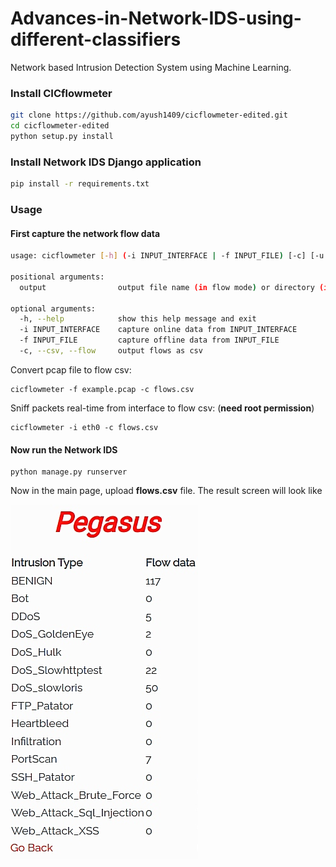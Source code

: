 # Advances-in-Network-IDS-using-different-classifiers
Network based Intrusion Detection System using Machine Learning.

### Install CICflowmeter

```sh
git clone https://github.com/ayush1409/cicflowmeter-edited.git
cd cicflowmeter-edited
python setup.py install
```

### Install Network IDS Django application

```sh
pip install -r requirements.txt
```
### Usage

#### First capture the network flow data

```sh
usage: cicflowmeter [-h] (-i INPUT_INTERFACE | -f INPUT_FILE) [-c] [-u URL_MODEL] output

positional arguments:
  output                output file name (in flow mode) or directory (in sequence mode)

optional arguments:
  -h, --help            show this help message and exit
  -i INPUT_INTERFACE    capture online data from INPUT_INTERFACE
  -f INPUT_FILE         capture offline data from INPUT_FILE
  -c, --csv, --flow     output flows as csv
```

Convert pcap file to flow csv:

```
cicflowmeter -f example.pcap -c flows.csv
```

Sniff packets real-time from interface to flow csv: (**need root permission**)

```
cicflowmeter -i eth0 -c flows.csv
```

#### Now run the Network IDS

```
python manage.py runserver
```
Now in the main page, upload **flows.csv** file. The result screen will look like

![alt text](https://github.com/ayush1409/Advances-in-Network-IDS-using-different-classifiers/blob/main/NetworkIDS_output.jpg)

